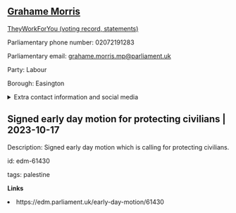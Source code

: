 ## <a href="https://members.parliament.uk/member/3973/contact">Grahame Morris</a>

<a href="https://www.theyworkforyou.com/mp/24715/grahame_morris/easington">TheyWorkForYou (voting record, statements)</a> 

Parliamentary phone number: 02072191283 

Parliamentary email: grahame.morris.mp@parliament.uk 

Party: Labour 

Borough: Easington 

<details><summary>Extra contact information and social media</summary> 
<li>Website: http://grahamemorrismp.co.uk/</li>
<li>Twitter: https://twitter.com/grahamemorris</li>
<li>Constituency office phone number: 01915279091</li>
<li>Constituency office email:</li>
<li>Facebook:</li>
<li>Instagram:</li>
<li>Youtube:</li>
<li>Linkedin:</li>
<li>Government department phone number:</li>
<li>Government department email:</li>
<li>Threads:</li>
<li>Party office phone number:</li>
<li>Party office email:</li>
<li>Tiktok:</li>
</details>

## Signed early day motion for protecting civilians | 2023-10-17

Description: Signed early day motion which is calling for protecting civilians. 
 
id: edm-61430 

tags: palestine 

**Links** 
 <li>https://edm.parliament.uk/early-day-motion/61430</li>

